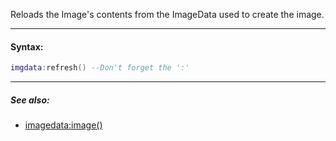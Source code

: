 Reloads the Image's contents from the ImageData used to create the image.

---

#### Syntax:
```lua
imgdata:refresh() --Don't forget the ':'
```
---

##### See also:

* [imagedata:image()](imagedata.image.md)